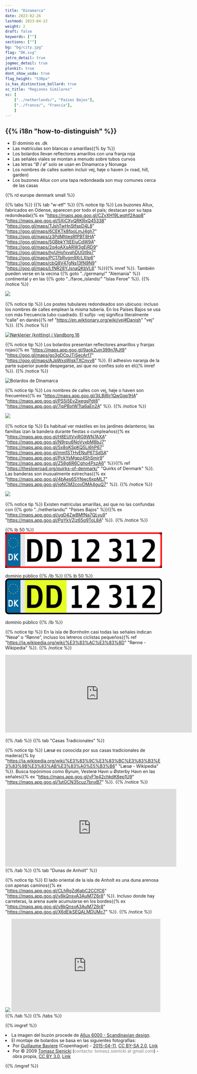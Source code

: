 ```yaml
---
title: "Dinamarca"
date: 2023-02-26
lastmod: 2023-04-22
weight: 2
draft: false
keywords: [""]
sections: [""]
bg: "bg/city.jpg"
flag: "DK.svg"
jetro_detail: true
jogmec_detail: true
plonkit: true
dont_show_usda: true
flag_height: "530px"
is_has_distinctive_bollard: true
sc_title: "Regiones Similares"
sc: [
    ["../netherlands/", "Países Bajos"],
    ["../france/", "Francia"],
    ]
---
```


<div class="main-desciption country-description">
    <h2 class="section-title">{{% i18n "how-to-distinguish" %}}</h2>
    <ul class="rule-list">
        <li>El dominio es <span class="quiz">.dk</span></li>
        <li>Las matrículas son <span class="quiz">blancas o amarillas</span>{{% by %}}</li>
        <li>Los bolardos llevan <span class="quiz">reflectores amarillos con una franja roja</span></li>
        <li>Las señales viales se montan a menudo sobre <span class="quiz">tubos curvos</span></li>
        <li>Las letras “Ø / ø” solo se usan en Dinamarca y <span class="quiz">Noruega</span></li>
        <li class="no-evidence">Los nombres de calles suelen incluir <span class="quiz">vej</span>, høje o haven (≈ road, hill, garden)</li>
        <li class="no-evidence">Los buzones Allux con una tapa <span class="quiz">redondeada</span> son muy comunes cerca de las casas</li>
    </ul>
    {{% rd europe denmark small %}}
</div>


{{% tabs %}}
{{% tab "w-etf" %}}
{{% notice tip %}}
Los buzones Allux, fabricados en Odense, aparecen por todo el país; destacan por su tapa redondeada{{% ex "https://maps.app.goo.gl/CZvXH19Lwqhf2Aqp8" "https://maps.app.goo.gl/5XjCXyQRKRxQ45338" "https://goo.gl/maps/TJshTwHnStfspD4L8" "https://goo.gl/maps/6CEKTk8fpoLmJ4gh7" "https://goo.gl/maps/z3PdMhtesRfPBT8HA" "https://goo.gl/maps/5GBbkY1tEEjuCdW9A" "https://goo.gl/maps/2q4oAXsARW3gEjRD9" "https://goo.gl/maps/hyUHofxvqhDUGt9q7" "https://goo.gl/maps/PC17bRygm9XrLXtp6" "https://goo.gl/maps/cbQ8V47gNs13fN9N9" "https://goo.gl/maps/LfNR28YJsnaQKbVL6" %}}{{% imref %}}. También pueden verse en la vecina {{% goto "../germany/" "Alemania" %}} continental y en las {{% goto "../faroe_islands/" "Islas Feroe" %}}.
{{% /notice %}}
<div class="googlemap-if">
<img src="/rule/europe/denmark/2024-10-15-23-20-20.png">
</div>


{{% notice tip %}}
Los postes tubulares redondeados son ubicuos: incluso los nombres de calles emplean la misma tubería. En los Países Bajos se usa con más frecuencia tubo cuadrado. El sufijo <span class="quiz">-vej</span> significa literalmente “calle” en danés{{% ref "https://en.wiktionary.org/wiki/vej#Danish" "vej" %}}.
{{% /notice %}}
<div class="googlemap-if">
<a data-flickr-embed="true" href="https://www.flickr.com/photos/walter_johannesen/7669586170/" title="Nørklerier (knitting) i Vandborg 16"><img src="https://live.staticflickr.com/8003/7669586170_88de1d1d5b_c.jpg" width="80%" alt="Nørklerier (knitting) i Vandborg 16"/></a><script async src="//embedr.flickr.com/assets/client-code.js" charset="utf-8"></script>
</div>

{{% notice tip %}}
Los bolardos presentan <span class="quiz">reflectores amarillos y franjas rojas</span>{{% ex "https://maps.app.goo.gl/9aokZujn399n7AJt9" "https://goo.gl/maps/go3gDCpJTiSecArf7" "https://goo.gl/maps/AJpWxsWiskTXCnyv8" %}}. El adhesivo naranja de la parte superior puede despegarse, así que no confíes solo en él{{% imref %}}.
{{% /notice %}}
<div class="googlemap-if unclickable">
<img src="/rule/europe/denmark/bollards.png" width="90%" alt="Bolardos de Dinamarca" />
</div>


{{% notice tip %}}
Los nombres de calles con <span class="quiz">vej</span>, høje o haven son frecuentes{{% ex "https://maps.app.goo.gl/3jLBjRir1QwGqp1HA" "https://maps.app.goo.gl/PS5i5Ev2ixegsPdt8" "https://maps.app.goo.gl/7jpPBxtWTta6aEn2A" %}}.
{{% /notice %}}
<div class="googlemap-if">
<img src="/rule/europe/denmark/street-sign.jpg" width="95%">
</div>


{{% notice tip %}}
Es habitual ver mástiles en los jardines delanteros; las familias izan la bandera durante fiestas o cumpleaños{{% ex "https://maps.app.goo.gl/H8EUtVvjRG9WN7AXA" "https://maps.app.goo.gl/N9rpu6NoVyxbM8bJ7" "https://maps.app.goo.gl/5x8oKSpKQ5Li6hP67" "https://maps.app.goo.gl/mm1STHyENuP6TSdSA" "https://maps.app.goo.gl/PckYsMgpz4ShSmir9" "https://maps.app.goo.gl/Z58g6R6Cgho4PszA6" %}}{{% ref "https://theslowroad.org/quirks-of-denmark/" "Quirks of Denmark" %}}. Las banderas son inusualmente estrechas{{% ex "https://maps.app.goo.gl/4bAes6SYNwc6xpML7" "https://maps.app.goo.gl/jqNCM2covDMA4guQ7" %}}.
{{% /notice %}}
<div class="googlemap-if">
<img src="/rule/europe/denmark/denmark_home_afternoon_nature.jpg" width="95%">
</div>


{{% notice tip %}}
Existen matrículas amarillas, así que no las confundas con {{% goto "../netherlands/" "Países Bajos" %}}{{% ex "https://maps.app.goo.gl/ugD4ZwBMfNa7QLyu9" "https://maps.app.goo.gl/PgYkVZjz65q9ToL8A" %}}.
{{% /notice %}}

{{% lb 50 %}}
![](2023-04-12-06-08-23.png)

dominio público
{{% /lb %}}
{{% lb 50 %}}
![](DK_parrot_license_plate_2009.svg)

dominio público
{{% /lb %}}


{{% notice tip %}}
En la isla de Bornholm casi todas las señales indican “Nexø” o “Rønne”, incluso los letreros ciclistas pequeños{{% ref "https://ja.wikipedia.org/wiki/%E3%83%AC%E3%83%8D" "Rønne - Wikipedia" %}}.
{{% /notice %}}

<div class="googlemap-if">
<iframe src="https://www.google.com/maps/embed?pb=!4v1691005725372!6m8!1m7!1strmPFlCuFC45oLK3wHu6Yw!2m2!1d55.07397758171165!2d14.92096067249546!3f41.08030279379204!4f-10.843329437286414!5f3.0113340896155862" width="600" height="250" style="border:0;" allowfullscreen="" loading="lazy" referrerpolicy="no-referrer-when-downgrade"></iframe>
</div>

{{% /tab %}}
{{% tab "Casas Tradicionales" %}}

{{% notice tip %}}
Læsø es conocida por sus casas tradicionales de madera{{% by "https://ja.wikipedia.org/wiki/%E3%83%9C%E3%83%BC%E3%83%B3%E3%83%9B%E3%83%AB%E3%83%A0%E5%B3%B6" "Læsø - Wikipedia" %}}. Busca topónimos como Byrum, Vesterø Havn u Østerby Havn en las señales{{% ex "https://maps.app.goo.gl/vF1e42chkdK6ep1U9" "https://maps.app.goo.gl/1utGCN35cuz7bnxB7" %}}.
{{% /notice %}}

<div class="googlemap-if">
<iframe src="https://www.google.com/maps/embed?pb=!4v1685715672800!6m8!1m7!1sk7YWZkBYx1AzkLEjDoGVMg!2m2!1d57.26311626119966!2d11.03311029395011!3f281.53783425047243!4f0.3680693973414719!5f1.4939587085738273" width="550" height="250" style="border:0;" allowfullscreen="" loading="lazy" referrerpolicy="no-referrer-when-downgrade"></iframe>
</div>
{{% /tab %}}
{{% tab "Dunas de Anholt" %}}

{{% notice tip %}}
El lado oriental de la isla de Anholt es una duna arenosa con apenas caminos{{% ex "https://maps.app.goo.gl/CLhRgZd6abC2CCfC6" "https://maps.app.goo.gl/v8kQnsvA3AuM7Z6r8" %}}. Incluso donde hay carreteras, la arena suele acumularse en los bordes{{% ex "https://maps.app.goo.gl/v8kQnsvA3AuM7Z6r8" "https://maps.app.goo.gl/X6dEikSEQALMDUMc7" %}}.
{{% /notice %}}

<div class="googlemap-if no-margin">
<img src="/rule/europe/denmark/Anholt_island_view_2005.jpg" width="95%">
<iframe src="https://www.google.com/maps/embed?pb=!4v1697261565914!6m8!1m7!1sja229-1LQr8vmd1-vK0EtQ!2m2!1d56.71580830041433!2d11.54309706651893!3f339.80967863425553!4f-2.5571449070028933!5f0.4000000000000002" width="95%" height="300" style="border:0;" allowfullscreen="" loading="lazy" referrerpolicy="no-referrer-when-downgrade"></iframe>
</div>
{{% /tab %}}
{{% /tabs %}}

{{% imgref %}}

<li>La imagen del buzón procede de <a href="https://allux.com/allux-6000/p/66491">Allux 6000 - Scandinavian design</a>.</li>
<li>El montaje de bolardos se basa en las siguientes fotografías:
    <ul>
        <li>Por <a rel="nofollow" class="external text" href="https://www.flickr.com/people/84554176@N00">Guillaume Baviere</a> (Copenhague) - <a rel="nofollow" class="external text" href="https://www.flickr.com/photos/84554176@N00/16997362030/">2015-04-11</a>, <a href="https://creativecommons.org/licenses/by-sa/2.0" title="Creative Commons Attribution-Share Alike 2.0">CC BY-SA 2.0</a>, <a href="https://commons.wikimedia.org/w/index.php?curid=74159251">Link</a>
        </li>
        <li>
        Por © 2009 <a href="//commons.wikimedia.org/wiki/User:Tsca" title="User:Tsca">Tomasz Sienicki</a> (<span style="color:grey">contacto: tomasz.sienicki at gmail.com</span>) - obra propia, <a href="https://creativecommons.org/licenses/by/3.0" title="Creative Commons Attribution 3.0">CC BY 3.0</a>, <a href="https://commons.wikimedia.org/w/index.php?curid=7691913">Link</a>
        </li>
    </ul>
</li>
{{% /imgref %}}
